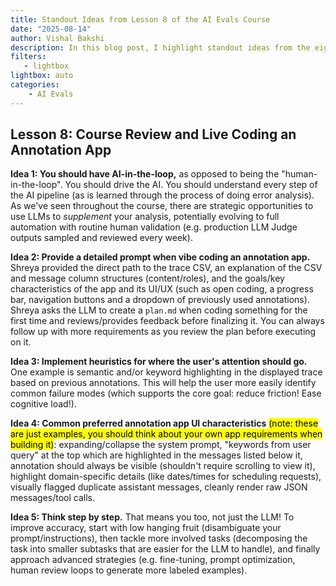 ```yaml
---
title: Standout Ideas from Lesson 8 of the AI Evals Course
date: "2025-08-14"
author: Vishal Bakshi
description: In this blog post, I highlight standout ideas from the eighth and final lesson of the AI evals course by Hamel Husain and Shreya Shankar.
filters:
   - lightbox
lightbox: auto
categories:
    - AI Evals
---
```


## Lesson 8: Course Review and Live Coding an Annotation App

**Idea 1: You should have AI-in-the-loop,** as opposed to being the "human-in-the-loop". You should drive the AI. You should understand every step of the AI pipeline (as is learned through the process of doing error analysis). As we've seen throughout the course, there are strategic opportunities to use LLMs to _supplement_ your analysis, potentially evolving to full automation with routine human validation (e.g. production LLM Judge outputs sampled and reviewed every week).

**Idea 2: Provide a detailed prompt when vibe coding an annotation app.** Shreya provided the direct path to the trace CSV, an explanation of the CSV and message column structures (content/roles), and the goals/key characteristics of the app and its UI/UX (such as open coding, a progress bar, navigation buttons and a dropdown of previously used annotations). Shreya asks the LLM to create a `plan.md` when coding something for the first time and reviews/provides feedback before finalizing it. You can always follow up with more requirements as you review the plan before executing on it.

**Idea 3: Implement heuristics for where the user's attention should go.** One example is semantic and/or keyword highlighting in the displayed trace based on previous annotations. This will help the user more easily identify common failure modes (which supports the core goal: reduce friction! Ease cognitive load!).

**Idea 4: Common preferred annotation app UI characteristics** <mark>(note: these are just examples, you should think about your own app requirements when building it)</mark>: expanding/collapse the system prompt, "keywords from user query" at the top which are highlighted in the messages listed below it, annotation should always be visible (shouldn't require scrolling to view it), highlight domain-specific details (like dates/times for scheduling requests), visually flagged duplicate assistant messages, cleanly render raw JSON messages/tool calls.

**Idea 5: Think step by step.** That means you too, not just the LLM! To improve accuracy, start with low hanging fruit (disambiguate your prompt/instructions), then tackle more involved tasks (decomposing the task into smaller subtasks that are easier for the LLM to handle), and finally approach advanced strategies (e.g. fine-tuning, prompt optimization, human review loops to generate more labeled examples).